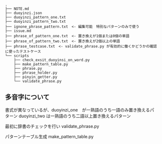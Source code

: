 
```
.
├── NOTE.md
├── duoyinzi.json
├── duoyinzi_pattern_one.txt
├── duoyinzi_pattern_two.txt
├── ignone_phrase_pattern.txt　<- 編集可能　特別なパターンのみで使う
├── issue.md
├── phrase_of_pattern_one.txt　<- 置き換えが1個または0個の単語
├── phrase_of_pattern_two.txt　<- 置き換えが2個以上の単語
├── phrase_testcase.txt　<- validate_phrase.py が有効的に働くかどうかの確認に使ったテストケース
└── scripts
    ├── check_exsit_duoyinsi_on_word.py
    ├── make_pattern_table.py
    ├── phrase.py
    ├── phrase_holder.py
    ├── pinyin_getter.py
    └── validate_phrase.py
```
## 多音字について
書式が異なっているが、duoyinzi_one　が一熟語のうち一語のみ置き換えるパターン
duoyinzi_two は一熟語のうち二語以上置き換えるパターン


最初に辞書のチェックを行い
validate_phrase.py

パターンテーブル生成
make_pattern_table.py 